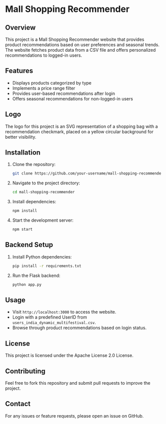 # Mall Shopping Recommender

## Overview
This project is a Mall Shopping Recommender website that provides product recommendations based on user preferences and seasonal trends. The website fetches product data from a CSV file and offers personalized recommendations to logged-in users.

## Features
- Displays products categorized by type
- Implements a price range filter
- Provides user-based recommendations after login
- Offers seasonal recommendations for non-logged-in users

## Logo
The logo for this project is an SVG representation of a shopping bag with a recommendation checkmark, placed on a yellow circular background for better visibility.

## Installation
1. Clone the repository:
   ```sh
   git clone https://github.com/your-username/mall-shopping-recommender.git
   ```
2. Navigate to the project directory:
   ```sh
   cd mall-shopping-recommender
   ```
3. Install dependencies:
   ```sh
   npm install
   ```
4. Start the development server:
   ```sh
   npm start
   ```

## Backend Setup
1. Install Python dependencies:
   ```sh
   pip install -r requirements.txt
   ```
2. Run the Flask backend:
   ```sh
   python app.py
   ```

## Usage
- Visit `http://localhost:3000` to access the website.
- Login with a predefined UserID from `users_india_dynamic_multifestival.csv`.
- Browse through product recommendations based on login status.

## License
This project is licensed under the Apache License 2.0 License.

## Contributing
Feel free to fork this repository and submit pull requests to improve the project.

## Contact
For any issues or feature requests, please open an issue on GitHub.
